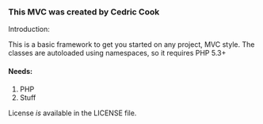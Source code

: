 ### This MVC was created by Cedric Cook

Introduction:

This is a basic framework to get you started on any project, MVC style. 
The classes are autoloaded using namespaces, so it requires PHP 5.3+

#### Needs:
1. PHP
2. Stuff



License _is_ available in the LICENSE file.
